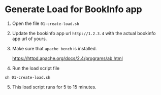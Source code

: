 # Generate Load for BookInfo app

1. Open the file `01-create-load.sh`

2. Update the bookinfo app url `http://1.2.3.4` with the actual bookinfo app url of yours.

3. Make sure that `apache bench` is installed.

    https://httpd.apache.org/docs/2.4/programs/ab.html

4. Run the load script file 

```
sh 01-create-load.sh
```

5. This load script runs for 5 to 15 minutes.
